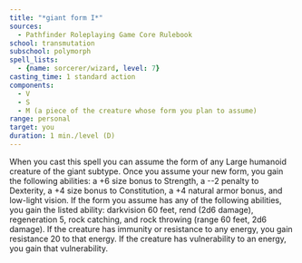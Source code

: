 ```yaml
---
title: "*giant form I*"
sources:
  - Pathfinder Roleplaying Game Core Rulebook
school: transmutation
subschool: polymorph
spell_lists:
  - {name: sorcerer/wizard, level: 7}
casting_time: 1 standard action
components:
  - V
  - S
  - M (a piece of the creature whose form you plan to assume)
range: personal
target: you
duration: 1 min./level (D)
---
```


When you cast this spell you can assume the form of any Large humanoid creature of the giant subtype. Once you assume your new form, you gain the following abilities: a +6 size bonus to Strength, a --2 penalty to Dexterity, a +4 size bonus to Constitution, a +4 natural armor bonus, and low-light vision. If the form you assume has any of the following abilities, you gain the listed ability: darkvision 60 feet, rend (2d6 damage), regeneration 5, rock catching, and rock throwing (range 60 feet, 2d6 damage). If the creature has immunity or resistance to any energy, you gain resistance 20 to that energy. If the creature has vulnerability to an energy, you gain that vulnerability.

